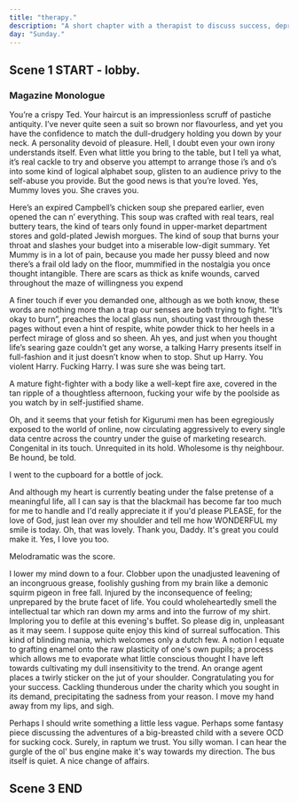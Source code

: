 ```yaml
---
title: "therapy."
description: "A short chapter with a therapist to discuss success, depression and potential bipolar."
day: "Sunday."
---
```


## Scene 1 START - lobby.

### Magazine Monologue
<!--
"10 Hot Tips For Amazing, Mind-Blowing Sex." The front cover of every men's magazine. Sizing and measuring you down to the retrofit standard, just like the piece of shit you are. That glorious accolade of levity opportune. To be printed at birth upon a thin laminate of unmet judgement, stapled to your forehead and published to thy data centre nnearest to thy heart.

"I am an average half-male Asian with an overwhelming propensity for sticking my penis into the hulls of pretentious white women," states my labellum. Illustrated in a beautiful Iranian typeface, extracted from page five of a ten-part contemporary guide to desktop publishing. How glorious, you must say. Well, quite glorious indeed, if I don't say myself. I place the magazine down onto the polyvinyl coffee table in front of me, offering no illusions under the innocuous litter of garbled reading material laid before my crest. As the pages attempt to tingle n' conspire round the hot-rolled furlough of the treated walnut legs supporting its plea; startling themselves into a feint gloria of reprise. Begging me for their tender gorge n' retention. Cream upon the furtative tint of the pandamorium alyis we lust, constructed from the boredom of one's own mind. The guttural in high. My face begins to ponder, melting me into the crown of my seat like loom. Evidently, today had already become far too much for these heavy, virulent hands. The monologue begins.

### Hopeless Monologue

"We try to love ourselves." We try to breathe meaning into our pursuits and desires, providing them with gloss and texture to make our lives appear more decorative than they truly are. We try to shower our souls in the finest of ingredients and with the most decadent of minds, only to perceive flaw in the underlying aberration of our spluttering plyth. Surreal in its prolific marvel of tantamount clutter, tearing and hemorrhaging us apart like the gutted hulls of a Hallowe'en pumpkin. Pluvial in its mash. Gauss in its hovel. Perfectly rigid in its asinine classification of dirt n' other insignificant oddities. For the cruel is a place for all your hopes and dreams, those unwritten lies of youth, to be lavishly processed under the laborious eye of an obscure Japanese algorithm. As it lauds n' extols over its antediluvian lambast of Harajuku fleece n' floozy Kigurumi men, emulated via a 1994 ANSI standard of comparative Lisp; steady with a dash of Cobol to boot. As it teams with a doubt you so solemnly believed was a mere anti-pattern to be corrected by the engineers over at Google. Castigate, you stupid fool.

### Describe Boredom

I stare into the palm of my hand with the attention of a spider. Curling my lips with the ply of my tongue. Appearing granular in the linguistic irrelevance of these abstruse words; tectonic in the fibre-optic lunacy looming from the hoards of discretion receding from my mouth. Germane is a gloat. FUCK. An empire of afterthought dismantles before your very eyes, plagued by a scourge of famished locusts, as they contemplate their regular routine of savage deconstruction in a structured alimony of incarnate n' curriculum. The gravy train is cold. The spire lingers. The wind rushes across your face amidst an ethereal typhoon of relentless jabbing. Terribly broken. Quieten ziplock. I hush back to the comfort of my gamboling pirouette, solidly uncertain of who I was in this very moment. Glazing over my vision. Classically trained, perhaps. Contemplating an existence which refused to feed. Splendid in the repulsion which only I understood; peachy to a point of demise. Wavering. Piteous. Congenital in its touch. Unrequited in its idyllic hold. I grab taste of the blood seeping from my upper lip, accidentally bitten in a trove of compound anxiety. Crony. The air was stale, and the faultless promise of a better life was nowhere to be found.

### Describe Foul Lady

Oh, and the smell. The fucking smell had become UNBEARABLE. It had transgressed into a visually stained splotch of acidic discharge, spread thin amongst a gelatinous estuary of fangled hoisery n' speckled period blood. As its loathsome willow peered into my tolerance, squalidly disconcerned with all aspects of my avid disaffection with the foul of this world. The cellulite of her diamond-crust thighs, found venerated in the exfoliated skin of a burn-victim's crotch. Left to disintegrate under the shoveled distress of an effluent highway of pig's guts n' dog's shit. It was none other than the tangled odor of the old shriveled cretin sitting to my right, as she proceeded to cross her gnarled flaps thrice; prompting me to gag in a marrow vomit of scented decomposition. The witch must be removed. Tortured. Molested. Raped at the stake. I wanted nothing more than to rip the flitted flesh from her bloodied hymen, as a means to fuck the wound with a fistful of detol, until I could smell the overwhelming silence of bleach. Trickling from the hyperglycemic depths of her fetid vagina. Cursory to death. Gosh. Where was my therapist so I could fuck her? In dear solemn, I felt uneasy amongst my thoughts. As they provided a level of self-violation well-beyond even my own ability to curate. I stare at the malodorous woman with an auspicious eye. She stares back. Suckle my lunt, you clitch.

### Clinic Lobby

I sat there in the lobby of the clinic, mired in a thick scrub of southern indigestion. Stomach gurglin'. Leer vypin'. Synthetic feelin' with a quaint jeer of revulsion du jour, as I proceeded to lick the tips of my exquisite fingers. Flippin' through the sham that was last week's editorial. Published by a feminist with the opinion of a clown. The crisis of the patriarchy. The spate of Iran. The oppression of le Cheezel. Well, I suppose she wasn't wrong. I blink bristly at the awful stench sitting beside me, shooing her away with the ghast of my hwang. As I hiss into her general direction without recess. Observing her mull into the frilled hairs of her battered chin, allure upon a thick duvet of rat fur. As she sat there irritated, catatonic in a disasterous cough of prune juice n' pea. Voluptuously sipping her sturdy canister of ethical soda, kept close to her diluted chest. Conveniently strapped to a volcanic slime of pink jello n' sodium nitride, now teetering from the edge of her gums. Rustling against the lude careen of her mundane jowls. Biffin delure. Pockey O'Harris. She had become the spewin' daffney of a frail iron harp; the pristine sweater of a thousand nylon faces. Vile in her plume of fashionably unfashionable faux pas. I see yellow. And grey. The impressionable statement of a loose flower imprint. I suppose she was beautiful by human standards, if ever such a thing could occur. Like an obtuse quartet of despicable orange. A quick fuck before a heart attack flick fluck shluck. Balsamic in a never-ending orgasm like the strobelight of a underground nightclub, agonising her clit in ravage of demure. No wonder she was in therapy. Certainly, I doubt that she would ever have the potential to become a good mother. Not with an octogenarian face like that. Fictitious munt.

Now, to say that I hated therapy was an understatement. I couldn't possibly have thought of anything more pointless, nor contrived, than to explain why I was so fundamentally flawed in the most cantankerous of ways. "I'm retarded, missy. I think it might be because I use the word faggot too much." I doubt she even knew what the word faggot meant, let alone why it was used so liberally to describe the conundrum of my disguise. Lurking in sinster dupree. Squalid without even a hint of surprise. Therapy, in my opinion, was nothing more than an excuse to taunt n' prey upon those more helpless than thyself. Crass upon the emotionless blemish of a clinical psychopath, extensive in her doctorate of dialectic primatology. Forever examining my white ideals of Dorian pleasure in a grand game of cuck n' pittance. And finally, in what seemed like an ungracious eternity, the distraction of the hour finally arrives to the podium to call my name. Croaking melodically as if Sunday had just arrived. Inviting me to her lair. Drawing me into her cosy dungeon of inadequate maltreatment, as she gestured my soul to sit down upon the fading fabric of her previous victim's nightwatch. Grooming me with her promises of tap water, uncompromising in her dollar-shop fantasia of tourmaline glitter. In purpose, we must. She recieves one of my pennilessness smirks, before I decide to place my plastic cup back into the calm of my lap. In shineth we chime, you horrid bitch. Urticaria sun. Fortuna o' grace.

## Scene 1 END

####

## Scene 2 START - therapy.

### Therapy - Expresses his feelings.

"Well for starters... I disowned my mother," I began. Pretending as if I were actually being interviewed for a cordial position on the cast of Saturday Night Live. Sonny Jr. The flair of my unassuming conceit, cashed against the alter-ego of my sometimes hilarity; the stunning chalcedony of a mere amateur. I gleamed into her eyes with a promissory tone of calcic observation, taking note of the bright green earrings which dangled from her lobes like a freckled bouillie. Surely it was an amiable gift from an astute admirer, as she wore what appeared to be her husband from the drapes of her shoulders; a gifted handbag from her mother in 42'. As per usual, my therapist was unimpressed with my lack of commitment to the process. That holy sanctimonious thud of operational munch vitalius, to be peddled n' repeated like a slap across the face in the cold of June. Visually it was obvious to me that she felt wholly uninspired by my tatty remark. Perhaps even anthem to an orgasm she experienced 25 years ago during an extraordinarily fatuous episode of Seinfeld. Perhaps she would warm to me following a quick titty-fuck, although I didn't dare to proclaim.

To me the therapist was a cold shoulder of hate n' posterity. Pertinate in her asides. Ludicrous in her preposterous interrogations which bordered dyslexic in the implausible hum of inconsequence which scowled from her tongue like the hinter of a beast. At best she was an incomplete set of petulant narratives, detailing the mischief she insinuated upon 20th century men via the discarded tape recorders she kept close in her lungs. Detest to her ego. Crater to her concealment. Functioning as a vacuum of utilitarian comfort, designed to suck the joy n' pleasure from the foundations of human necessity itself. A method she eneveloped into its own recurrent train of thought, delivered via a haptic frenzy of uncompromising hand gestures and seizure-inducing flashes; the kind of foreplay she paid good money for. If only to feel the remainder of her youth, succumb to a stranger with an unyielding titillation for stale breast milk. How quaint. Yet, there was something comforting in the brown cardigans n' worn tennis trainers she bore around her commendation for fleece. As if to suggest that she simply didn't care for the deep layers of cat hair n' coffee stains which preoccupied her blouse. Besmirching her uterus in the thick scum of this past century's ideals. Delightful. Which was to say that the therapist reminded me of my dearest Milo; the crown jewel of my imagination, the throth coursing from my acorn. Of course, as a male it was my mission to fuck everything and anything that moved, just like Daddy would have wanted. Whether ex or therapist, my repress was just another modern discomfort I was forced to endure. I could tell she was offended. She continued to study me.

"...aaaaaand I've been dumped, and I pretty much want to kill myself." I doubt she picked up on the sarcasm, although it would have been nice to at least have received a giggle. Laugh you stupid whore. Appease this comical foundry of foresaken witness, demoralised by thee rotten consternation. Apparently the suicide-themed zinger had not registered positively on her palette of appropriate behaviours, and had now been sternly tossed aboard under the sterling judgement of her crabby cunt crim. In a lot of ways, our interaction mimicked the progression of a golden marriage turned sour. Sheath under the dried husk of coconut peat I would soon call her vagina. Although I suppose it was in my best interest to throw her a bone during these hungry, hungry times. Not only was I dying for closure, but it was a whole lot better than pretending that I wasn't actually mentally ill. Value for money 101.

### Therapy - Apology.

"Listen, I'm sorry. I was just joking. There's just a lot going on in my life right now." She continued to eye me with a dim falsetto, etching her claws against pique of her shredded coat, before finally deciding to chime in to the network of my woes. Her first words. Only 4 minutes 32 seconds into our session. A new record in this quarterly dime of dimes.

"I understand that it must have been difficult. Would you like to talk about it?" Outstanding professionalism.

### Therapy - Diversion.

Who knows. Maybe I did. Maybe I didn't. Perhaps I wasn't ready to admit that I was an awful human being. Perhaps I never would be. Why was I even here? My neck tightened at the thought, extending its misery down into the congeal of my prolonged shadow. Undecided in its perspicacity for childish meandering. Solidly illiquid. Temporarily undisclosed. I reached out into the depths of my mind, hoping to discover something rational in amongst the recreational ween of my teenage hive. Obsessed with a nitrogenous fervour for underage sex, which streamed down my arms in a slurry of poriferous sorrow. Administered in candentation. Pleading to be fulfilled. Overflowing in the thirst of my lethargy, as I sat there in the zenith of her harbinger din. Purchased on the back of an unpayable student loan. Clear in my own mind that I was in no place to belong. Paralysed by an inconsiderate volume of emotion which kept me jagged n' sly. Chide in its snicker. My mouth became turtle. I mean, how does one express the guilt, sadness and anger that one feels without breaking down into a puddle of harangue puree? Peddlin' thy circles. Lipid at the substrate. I could feel a tangent approaching.

### Therapy: What is success?

"Maybe I just don't feel successful," I uttered to the therapist. She knew I was bluffing, but I suppose it was more than I deserved.

"Well, what's your idea of success?" the therapist responded.

"I don't know. Maybe it's having sex with a hooker who'll remember my name. Maybe it's just having sex at all. I guess I just want to feel less terrible about everything." You could almost taste the ingenuity crimp from the constrain in these words, like a kiss of battery acid along the press of one's lips, dispersed without warning, as I dipped my face into a plastic cup of water like a stubborn penguin with a purpose to be meant. Lopsidedly suckling the remaining few drops of liquid I'd clearly already finshed, if only because I felt anxious sharing the hollow life that laid before me. Perishing exponentially into a pool of all apathy.

"And what would feeling less terrible mean to you?" Thanks Aunty Grace.

"I'm not sure. I guess I wouldn't worry so much. I guess like how famous people feel. Acomplished and recognised," I said.

"Do you think it's possible to feel less terrible without having achieved a lot or without becoming famous?" Of course not, you fucking bitch. Although I knew she had me. I fuckin' knew it. As the tight-lipped dryness in her eyes protruded from her soul and grabbed me by the throat. Convincing me to drown.

"I don't know. Maybe. But what's point in being happy if you're not successful?" HA. Die you insufferable bitch. To be fair, I would hate me too. I doubt she was pleased to deal with my inane bullshit at 10am on a Sunday morning, as she sat there pondering, harmlessly contemplating the somewhat ambiguous state of her frozen eggs. Suspended in a vat of pickle juice to be extracted n' adorned once her online dating profile had come to ample fruition. "It's only a matter of time now," she'd utter to herself in a fiendish tone. Drizzled in an indignant ambivalence for sexual unrest, awaiting patiently to ensnare her personal toy-boy of lust n' pleasure. Hopefully I was at least within her top 10 imaginary preferences for suitable fathers. Then and only then would I consider addressing my depression.

"There's no reason why you can't be both happy and successful independently. It's just perhaps being happy might help you to become successful." she said. Certainly, it was hard to say she was wrong.

### Discuss Happiness

I wasn't quite sure what to think. All I knew was that I was losing this battle, worst of all to my own therapist. Whom I knew for certain did not make me happy. Although perhaps nothing would. I suppose happiness had never really been one of my great aspirations in life. In fact, it was a subject I hadn't really thought about at all. Happiness to me was more of a quirky nice-to-have, like a side of fries with a dab of Tabasco horse. A never-ceasing, sometimes pain, sometimes pleasure. Which would sporadically appear throughout one's life just to remind you of your own mortality. Perhaps more than happiness, what I truly wanted was to prove myself. To prove myself capable of wit and passion. Already, I felt happier.

"Aren't you going to ask me where Daddy touched me," I murmured.

### Therapist Cracks

"Maybe we should end today's session here." Yes. Perhaps we should. You soulless bag of refined cheddar.

"I would also consider finding another therapist. You seem consistently resistant to this idea that I can help you." My heart sank. Well, fuck. There ya have it folks. Discard the reminder. Throw out the bath water. I was no good for brown cardigan n' co.

"I don't think you trust me to help you understand your own problems," she iterated for a second time. It's true. I didn't trust her. I didn't trust her to understand me. I didn't trust to understand the loneliness I felt each night as I stepped out of the shower, covered in the filth of my own grief. Sorry I was even alive at all. Although what difference did it make? I barely even trusted myself. I suppose it could have been worse.

### Leaving Practice

I felt weary as I exited the lobby of the therapist's den. Supple to the elastic gestures of these bustling city streets. Blinded by a combination of fog n' footstep; caste to the shimmer of a Bedouin breeze. Melting across my eyelids with the theatrical zeal of a tribal face lacquer. Pantomime in its warbanding aggression. Ideal in its animation, leaving me cold and unsure. Just as I'd felt walking into the clinic only moments ago. Consommé like a thick gravy of mutton tartare, maroon upon a refulgent plate of vibrant pintar sick. As the haught clamateur, that beamy rose of trix valorant, heaved from my lungs. Sully in the candent taint of these wretched hands, pulling these strings with the caress of a demented kindness. Carelessly tilting me towards its vice n' candour. The feeling was good and the disrepair expansive.

I suppose I was always destined to become a kind of reimagined loneliness for a future generation to aspire to. Delicate in its cheerful carousel of tinted rosewood, soft against the abrasive melancholy of its desolate touch. For I am a robust man. A grand representative of caliph and vizier. Our young new leader to both guide and extrapolate upon this celebration of joust n' resignation. Hopelessness adieu. My pulse had become weak. Too exhausted to cry, I sat at the bus stop with a pretend on my face. Mincing my words under the breathlessness of a warble distress.

"Someone please love me."

## Scene 2 END

####

## Scene 3 START - self-therapy.

### Cynicism Monologue

So here I am. It's post-cull, and it's killing season. I have my rifle. My ammunition. It's all there. And as you can see, attached to my belt-buckle is the uh... first kill of the afternoon. Fresh as a can of frush can be. And as I'm sure you're aware, the fat-fuck couldn't waddle away fast enough from my bullet, so ere' he is. Slaughtered in a pilith of its own swine. And here I am. Prodding away at its dead carcass with the knuckle of my illegal 1958 issue firearm, because that's just what people like us do. Fuck n' instigate.

### Reimagining Therapy

And you know, since we're both here to talk about life. Let's discuss something a little more than the stars, the weather, or even the cookie-cutter commonality extruding from the coarse overindulgence of these low thread count fabrics. Constructed by the tiny illegitimate hands of some overworked sweatshop children. Now haphazardly collecting the semen from your electric gold vibrator, as you drool for another token from your overly ardent followers. Its an uncontrollable crave you maintain inside your brain, like an unapologetic splatter of concubine jelly. Filling the hollow arteries of your veins. Keeping your somber unchecked. Of course, it's also imperative that we communicate the old-fashioned way during this night of nights. With a gun n' a cloud of vapour nicotine, designed solely to envelop the senses in a mindless denial of prayer. As your curiosity nosedives into the safety of your compliance, grinding its choke against the will. Oh, and don't worry about the excessive plastic. I promise this discussion intends to be 100% polyester free.

Given our session of therapy has officially begun, it might be worth mentioning a few things before we become dove with tonight's discourse. Ultimately, I want you as the reader to take full-view of the How to Kill a Chinaman™ experience, as if you were the great man himself; cast mercurial in a perfect tanned bronze of human prerogative. Glory in his ill-defined consent. Primarily, if you like to lather then there’s quite a lot to like about this guy. I mean, sure. He does sometimes encourage an agonising amount of indecision, but that's why we love him. Loath him. Just shut the fuck up, okay? "The tribe gathers itself around the bounty, thrashing the corpse about in a sadistic two-time beat." All part of a ritual known as the hoard, as a hideous grin appears from the crowd. Staring me dead in the eye. With a knife held aggressively in the cusp of her masturbation mitt. Ready to snap n' balance. 

You know, as much as these words have been designed to divide n' conquer, it's genuinely not within my interest to offend. I merely intend to grab your imagination and assist you in the exchange of a non-sensical derivative. Playing upon the vulnerabilities of your emotional instability, which frankly speaking, is an area where the mind should not be touched. Although, I impinge. So let us for a brief moment become savant together, and share these words without any consideration for consequence. For without any doubt in my mind, its clear this novel aims to be tactical in its abuse, and ever-more clearer in its calculated demise. So allow me to try and paint a picture for you, so you can truly believe that the appearance is real. 

### Describe Yourself
-->

You’re a crispy Ted. Your haircut is an impressionless scruff of pastiche antiquity. I’ve never quite seen a suit so brown nor flavourless, and yet you have the confidence to match the dull-drudgery holding you down by your neck. A personality devoid of pleasure. Hell, I doubt even your own irony understands itself. Even what little you bring to the table, but I tell ya what, it’s real cackle to try and observe you attempt to arrange those i’s and o’s into some kind of logical alphabet soup, glisten to an audience privy to the self-abuse you provide. But the good news is that you’re loved. Yes, Mummy loves you. She craves you. 

Here’s an expired Campbell’s chicken soup she prepared earlier, even opened the can n’ everything. This soup was crafted with real tears, real buttery tears, the kind of tears only found in upper-market department stores and gold-plated Jewish morgues. The kind of soup that burns your throat and slashes your budget into a miserable low-digit summary. Yet Mummy is in a lot of pain, because you made her pussy bleed and now there’s a frail old lady on the floor, mummified in the nostalgia you once thought intangible. There are scars as thick as knife wounds, carved throughout the maze of willingness you expend

A finer touch if ever you demanded one, although as we both know, these words are nothing more than a trap our senses are both trying to fight. “It’s okay to burn”, preaches the local glass nun, shouting vast through these pages without even a hint of respite, white powder thick to her heels in a perfect mirage of gloss and so sheen. Ah yes, and just when you thought life’s searing gaze couldn’t get any worse, a talking Harry presents itself in full-fashion and it just doesn’t know when to stop. Shut up Harry. You violent Harry. Fucking Harry. I was sure she was being tart.

A mature fight-fighter with a body like a well-kept fire axe, covered in the tan ripple of a thoughtless afternoon, fucking your wife by the poolside as you watch by in self-justified shame.

Oh, and it seems that your fetish for Kigurumi men has been egregiously exposed to the world of online, now circulating aggressively to every single data centre across the country under the guise of marketing research. Congenital in its touch. Unrequited in its hold. Wholesome is thy neighbour. Be hound, be told.

I went to the cupboard for a bottle of jock.

And although my heart is currently beating under the false pretense of a meaningful life, all I can say is that the blackmail has become far too much for me to handle and I'd really appreciate it if you'd please PLEASE, for the love of God, just lean over my shoulder and tell me how WONDERFUL my smile is today. Oh, that was lovely. Thank you, Daddy. It's great you could make it. Yes, I love you too.

Melodramatic was the score.

I lower my mind down to a four. Clobber upon the unadjusted leavening of an incongruous grease, foolishly gushing from my brain like a demonic squirm pigeon in free fall. Injured by the inconsequence of feeling; unprepared by the brute facet of life. You could wholeheartedly smell the intellectual tar which ran down my arms and into the furrow of my shirt. Imploring you to defile at this evening's buffet. So please dig in, unpleasant as it may seem. I suppose quite enjoy this kind of surreal suffocation. This kind of blinding mania, which welcomes only a dutch few. A notion I equate to grafting enamel onto the raw plasticity of one's own pupils; a process which allows me to evaporate what little conscious thought I have left towards cultivating my dull insensitivity to the trend. An orange agent places a twirly sticker on the jut of your shoulder. Congratulating you for your success. Cackling thunderous under the charity which you sought in its demand, precipitating the sadness from your reason. I move my hand away from my lips, and sigh.

Perhaps I should write something a little less vague. Perhaps some fantasy piece discussing the adventures of a big-breasted child with a severe OCD for sucking cock. Surely, in raptum we trust. You silly woman. I can hear the gurgle of the ol' bus engine make it's way towards my direction. The bus itself is quiet. A nice change of affairs.

## Scene 3 END
